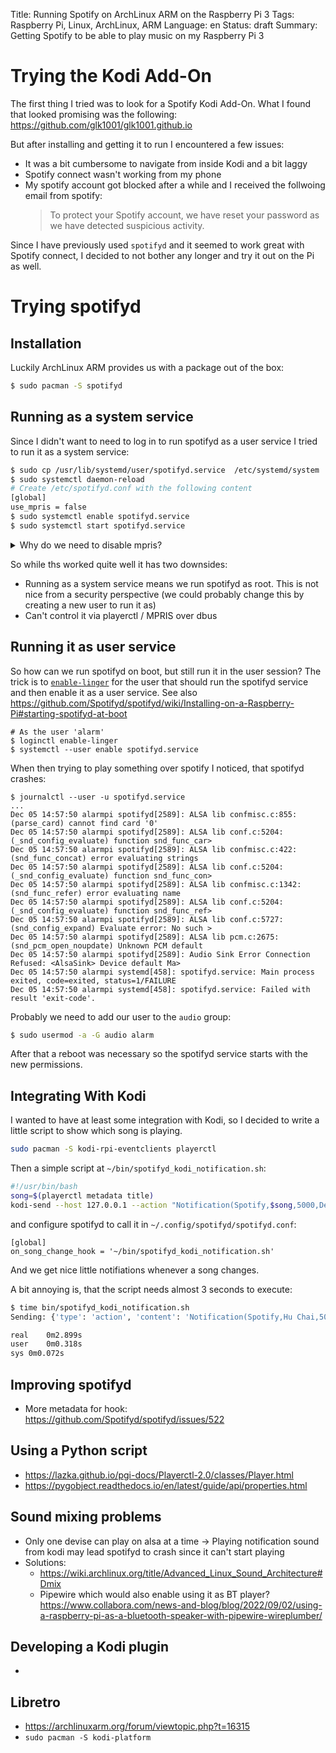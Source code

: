 Title: Running Spotify on ArchLinux ARM on the Raspberry Pi 3
Tags: Raspberry Pi, Linux, ArchLinux, ARM
Language: en
Status: draft
Summary: Getting Spotify to be able to play music on my Raspberry Pi 3

# Trying the Kodi Add-On

The first thing I tried was to look for a Spotify Kodi Add-On. What I found
that looked promising was the following:
<https://github.com/glk1001/glk1001.github.io>

But after installing and getting it to run I encountered a few issues:

 * It was a bit cumbersome to navigate from inside Kodi and a bit laggy
 * Spotify connect wasn't working from my phone
 * My spotify account got blocked after a while and I received the follwoing
   email from spotify:
   > To protect your Spotify account, we have reset your password as we have
   > detected suspicious activity.

Since I have previously used `spotifyd` and it seemed to work great with
Spotify connect, I decided to not bother any longer and try it out on the Pi as
well.

# Trying spotifyd

## Installation

Luckily ArchLinux ARM provides us with a package out of the box:
```bash
$ sudo pacman -S spotifyd
```

## Running as a system service

Since I didn't want to need to log in to run spotifyd as a user service I tried
to run it as a system service:

```bash
$ sudo cp /usr/lib/systemd/user/spotifyd.service  /etc/systemd/system
$ sudo systemctl daemon-reload
# Create /etc/spotifyd.conf with the following content
[global]
use_mpris = false
$ sudo systemctl enable spotifyd.service
$ sudo systemctl start spotifyd.service
```

<details>
<summary>Why do we need to disable mpris?</summary>

When running as a system service, spotifyd can't connect to the user session
dbus service and will crash when starting:

```text
Dec 03 20:42:01 alarmpi spotifyd[6793]: The application panicked (crashed).
Dec 03 20:42:01 alarmpi spotifyd[6793]: Message:  Failed to initialize DBus connection: D-Bus error: Using X11 for dbus-daemon autolaunch was disabled at compile time, set your DBUS_SESSION_BUS_ADDRESS instead (>
Dec 03 20:42:01 alarmpi spotifyd[6793]: Location: src/dbus_mpris.rs:169
Dec 03 20:42:01 alarmpi spotifyd[6793]: Backtrace omitted. Run with RUST_BACKTRACE=1 environment variable to display it.
Dec 03 20:42:01 alarmpi spotifyd[6793]: Run with RUST_BACKTRACE=full to include source snippets.
Dec 03 20:42:01 alarmpi systemd[1]: spotifyd.service: Main process exited, code=exited, status=101/n/a
Dec 03 20:42:01 alarmpi systemd[1]: spotifyd.service: Failed with result 'exit-code'.`
```
</details>

So while ths worked quite well it has two downsides:

 * Running as a system service means we run spotifyd as root. This is not nice
   from a security perspective (we could probably change this by creating a new
   user to run it as)
 * Can't control it via playerctl / MPRIS over dbus

## Running it as user service

So how can we run spotifyd on boot, but still run it in the user session? The
trick is to
[`enable-linger`](https://www.freedesktop.org/software/systemd/man/latest/loginctl.html#enable-linger%20USER%E2%80%A6)
for the user that should run the spotifyd service and then enable it as a user
service. See also
<https://github.com/Spotifyd/spotifyd/wiki/Installing-on-a-Raspberry-Pi#starting-spotifyd-at-boot>

```
# As the user 'alarm'
$ loginctl enable-linger
$ systemctl --user enable spotifyd.service
```

When then trying to play something over spotify I noticed, that spotifyd crashes:
```
$ journalctl --user -u spotifyd.service
...
Dec 05 14:57:50 alarmpi spotifyd[2589]: ALSA lib confmisc.c:855:(parse_card) cannot find card '0'
Dec 05 14:57:50 alarmpi spotifyd[2589]: ALSA lib conf.c:5204:(_snd_config_evaluate) function snd_func_car>
Dec 05 14:57:50 alarmpi spotifyd[2589]: ALSA lib confmisc.c:422:(snd_func_concat) error evaluating strings
Dec 05 14:57:50 alarmpi spotifyd[2589]: ALSA lib conf.c:5204:(_snd_config_evaluate) function snd_func_con>
Dec 05 14:57:50 alarmpi spotifyd[2589]: ALSA lib confmisc.c:1342:(snd_func_refer) error evaluating name
Dec 05 14:57:50 alarmpi spotifyd[2589]: ALSA lib conf.c:5204:(_snd_config_evaluate) function snd_func_ref>
Dec 05 14:57:50 alarmpi spotifyd[2589]: ALSA lib conf.c:5727:(snd_config_expand) Evaluate error: No such >
Dec 05 14:57:50 alarmpi spotifyd[2589]: ALSA lib pcm.c:2675:(snd_pcm_open_noupdate) Unknown PCM default
Dec 05 14:57:50 alarmpi spotifyd[2589]: Audio Sink Error Connection Refused: <AlsaSink> Device default Ma>
Dec 05 14:57:50 alarmpi systemd[458]: spotifyd.service: Main process exited, code=exited, status=1/FAILURE
Dec 05 14:57:50 alarmpi systemd[458]: spotifyd.service: Failed with result 'exit-code'.
```

Probably we need to add our user to the `audio` group:

```bash
$ sudo usermod -a -G audio alarm
```

After that a reboot was necessary so the spotifyd service starts with the new
permissions.

## Integrating With Kodi

I wanted to have at least some integration with Kodi, so I decided to write a
little script to show which song is playing.

```bash
sudo pacman -S kodi-rpi-eventclients playerctl
```

Then a simple script at `~/bin/spotifyd_kodi_notification.sh`:
```bash
#!/usr/bin/bash
song=$(playerctl metadata title)
kodi-send --host 127.0.0.1 --action "Notification(Spotify,$song,5000,DefaultIconInfo.png)"
```

and configure spotifyd to call it in `~/.config/spotifyd/spotifyd.conf`:

```
[global]
on_song_change_hook = '~/bin/spotifyd_kodi_notification.sh'
```

And we get nice little notifiations whenever a song changes.

A bit annoying is, that the script needs almost 3 seconds to execute:
```bash
$ time bin/spotifyd_kodi_notification.sh
Sending: {'type': 'action', 'content': 'Notification(Spotify,Hu Chai,5000,DefaultIconInfo.png)'}

real	0m2.899s
user	0m0.318s
sys	0m0.072s
```

## Improving spotifyd

 * More metadata for hook: <https://github.com/Spotifyd/spotifyd/issues/522>

## Using a Python script
 * <https://lazka.github.io/pgi-docs/Playerctl-2.0/classes/Player.html>
 * <https://pygobject.readthedocs.io/en/latest/guide/api/properties.html>

## Sound mixing problems

 * Only one devise can play on alsa at a time -> Playing notification sound
   from kodi may lead spotifyd to crash since it can't start playing
 * Solutions:
   * <https://wiki.archlinux.org/title/Advanced_Linux_Sound_Architecture#Dmix>
   * Pipewire which would also enable using it as BT player? <https://www.collabora.com/news-and-blog/blog/2022/09/02/using-a-raspberry-pi-as-a-bluetooth-speaker-with-pipewire-wireplumber/>

## Developing a Kodi plugin

 * 

## Libretro

 * https://archlinuxarm.org/forum/viewtopic.php?t=16315
 * `sudo pacman -S kodi-platform`
